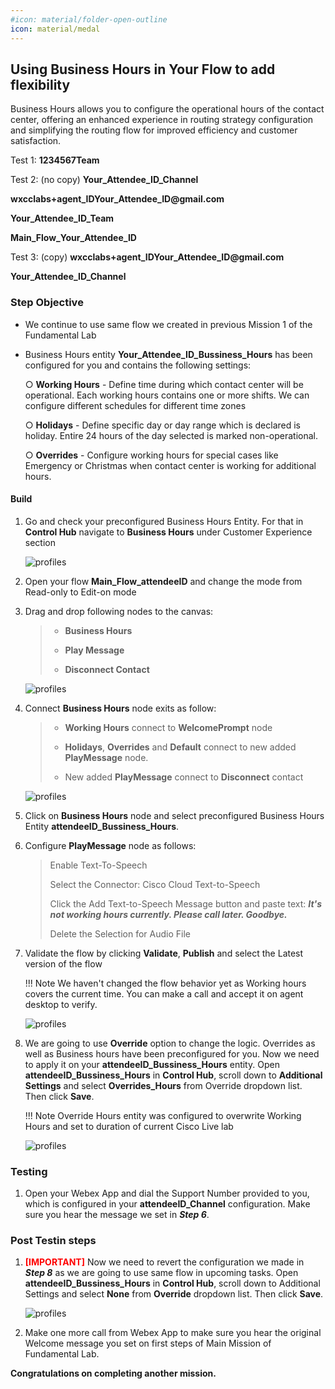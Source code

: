 ```yaml
---
#icon: material/folder-open-outline
icon: material/medal
---
```


## Using Business Hours in Your Flow to add flexibility

Business Hours allows you to configure the operational hours of the contact center, offering an enhanced experience in routing strategy configuration and simplifying the routing flow for improved efficiency and customer satisfaction. 

Test 1:
**<span class="attendee-id-container">1234567Team<span class="copy"></span></span>**

Test 2: (no copy)
**<span class="attendee-id-placeholder">Your_Attendee_ID</span>_Channel**

**wxcclabs+agent_ID<span class="attendee-id-placeholder">Your_Attendee_ID</span>@gmail.com**

**<span class="attendee-id-placeholder">Your_Attendee_ID</span>_Team** 

**Main_Flow_<span class="attendee-id-placeholder">Your_Attendee_ID</span>**

Test 3: (copy)
**<span class="attendee-id-container">wxcclabs+agent_ID<span class="attendee-id-placeholder" data-prefix="wxcclabs+agent_ID" data-suffix="@gmail.com">Your_Attendee_ID</span>@gmail.com<span class="copy"></span></span>**

**<span class="attendee-id-container"><span class="attendee-id-placeholder" data-suffix="_Channel">Your_Attendee_ID</span>_Channel<span class="copy"></span></span>**

### **Step Objective**
  - We continue to use same flow we created in previous Mission 1 of the Fundamental Lab

  - Business Hours entity **<span class="attendee-id-container"><span class="attendee-id-placeholder" data-suffix="_Bussiness_Hours">Your_Attendee_ID</span>_Bussiness_Hours<span class="copy"></span></span>** has been configured for you and contains the following settings:
    
    ○ **Working Hours** - Define time during which contact center will be operational. Each working hours contains one or more shifts. We can configure different schedules for different time zones
    
    ○ **Holidays** - Define specific day or day range which is declared is holiday. Entire 24 hours of the day selected is marked non-operational​.
    
    ○ **Overrides** - Configure working hours for special cases like Emergency or Christmas when contact center is working for additional hours​.


#### Build

1. Go and check your preconfigured Business Hours Entity. For that in **Control Hub** navigate to **Business Hours** under Customer Experience section

    ![profiles](../graphics/Lab1/8-BH_Entity.gif)

2. Open your flow **Main_Flow_<w class = "attendee_out">attendeeID</w>** and change the mode from Read-only to Edit-on mode
3. Drag and drop following nodes to the canvas:

    > - **Business Hours**
    >
    > - **Play Message**
    >
    > - **Disconnect Contact**

    ![profiles](../graphics/Lab1/9-Drag_BH_Play_Disc.gif)

4. Connect **Business Hours** node exits as follow:

    > - **Working Hours** connect to **WelcomePrompt** node
    >
    > - **Holidays**, **Overrides** and **Default** connect to new added **PlayMessage** node.
    >
    > - New added **PlayMessage** connect to **Disconnect** contact

    ![profiles](../graphics/Lab1/10-BH_node_connection.gif)

5. Click on **Business Hours** node and select preconfigured Business Hours Entity **<w class = "attendee_out">attendeeID</w>_Bussiness_Hours**.

6. Configure **PlayMessage** node as follows:

    > Enable Text-To-Speech
    >
    > Select the Connector: Cisco Cloud Text-to-Speech
    >
    > Click the Add Text-to-Speech Message button and paste text: ***It's not working hours currently. Please call later. Goodbye.***
    >
    > Delete the Selection for Audio File

7. Validate the flow by clicking **Validate**, **Publish** and select the Latest version of the flow
     
     !!! Note
        We haven't changed the flow behavior yet as Working hours covers the current time. You can make a call and accept it on agent desktop to verify.

    ![profiles](../graphics/Lab1/11-BH_Play_Config.gif)

   
8. We are going to use **Override** option to change the logic. Overrides as well as Business hours have been preconfigured for you. Now we need to apply it on your **<w class = "attendee_out">attendeeID</w>_Bussiness_Hours** entity. Open **<w class = "attendee_out">attendeeID</w>_Bussiness_Hours** in **Control Hub**, scroll down to **Additional Settings** and select **Overrides_Hours** from Override dropdown list. Then click **Save**.

    !!! Note
        Override Hours entity was configured to overwrite Working Hours and set to duration of current Cisco Live lab 

    ![profiles](../graphics/Lab1/12-Overrides_Config.gif)

### Testing

1. Open your Webex App and dial the Support Number provided to you, which is configured in your **<w class = "attendee_out">attendeeID</w>_Channel** configuration. Make sure you hear the message we set in ***Step 6***.


### Post Testin steps

1. <span style="color: red;">**[IMPORTANT]**</span> Now we need to revert the configuration we made in ***Step 8*** as we are going to use same flow in upcoming tasks. Open **<w class = "attendee_out">attendeeID</w>_Bussiness_Hours** in **Control Hub**, scroll down to Additional Settings and select **None** from **Override** dropdown list. Then click **Save**.

     ![profiles](../graphics/Lab1/13-Revert_Overrides_Config.gif) 

11. Make one more call from Webex App to make sure you hear the original Welcome message you set on first steps of Main Mission of Fundamental Lab.

**Congratulations on completing another mission.**
